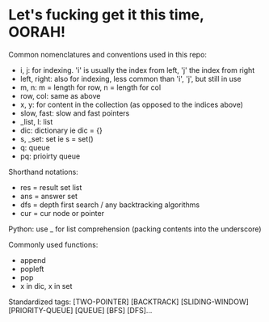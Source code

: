 # Let's fucking get it this time, OORAH!

Common nomenclatures and conventions used in this repo:
- i, j: for indexing. 'i' is usually the index from left, 'j' the index from right
- left, right: also for indexing, less common than 'i', 'j', but still in use
- m, n: m = length for row, n = length for col
- row, col: same as above
- x, y: for content in the collection (as opposed to the indices above)
- slow, fast: slow and fast pointers
- _list, l: list
- dic: dictionary ie dic = {}
- s, _set: set ie s = set()
- q: queue
- pq: prioirty queue

Shorthand notations:
- res = result set list
- ans = answer set
- dfs = depth first search / any backtracking algorithms
- cur = cur node or pointer

Python:
use _ for list comprehension (packing contents into the underscore)

Commonly used functions:
- append
- popleft
- pop
- x in dic, x in set

Standardized tags:
[TWO-POINTER] [BACKTRACK] [SLIDING-WINDOW] [PRIORITY-QUEUE] [QUEUE] [BFS] [DFS]...